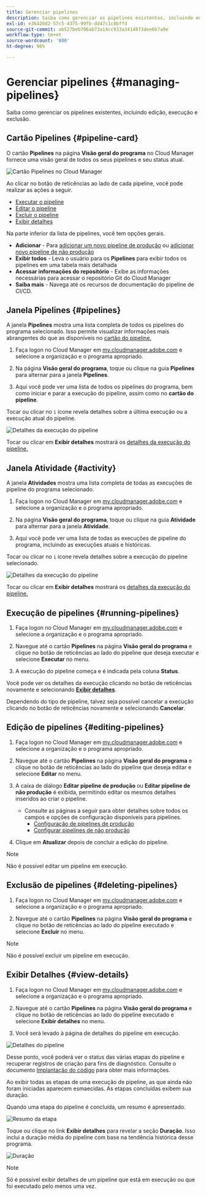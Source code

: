 ```yaml
---
title: Gerenciar pipelines
description: Saiba como gerenciar os pipelines existentes, incluindo edição, execução e exclusão.
exl-id: e36420d2-57c5-4375-99fb-dd47c1c8bffd
source-git-commit: ab527beb706ab73a14cc933a3414873dee6b7a9e
workflow-type: tm+mt
source-wordcount: '800'
ht-degree: 96%

---
```



# Gerenciar pipelines {#managing-pipelines}

Saiba como gerenciar os pipelines existentes, incluindo edição, execução e exclusão.

## Cartão Pipelines {#pipeline-card}

O cartão **Pipelines** na página **Visão geral do programa** no Cloud Manager fornece uma visão geral de todos os seus pipelines e seu status atual.

![Cartão Pipelines no Cloud Manager](/help/assets/configure-pipelines/pipelines-card.png)

Ao clicar no botão de reticências ao lado de cada pipeline, você pode realizar as ações a seguir.

* [Executar o pipeline](#running-pipelines)
* [Editar o pipeline](#editing-pipelines)
* [Excluir o pipeline](#deleting-pipelines)
* [Exibir detalhes](#view-details)

Na parte inferior da lista de pipelines, você tem opções gerais.

* **Adicionar** - Para [adicionar um novo pipeline de produção](/help/using/production-pipelines.md) ou [adicionar novo pipeline de não produção](/help/using/non-production-pipelines.md)
* **Exibir todos** - Leva o usuário para os **Pipelines** para exibir todos os pipelines em uma tabela mais detalhada
* **Acessar informações do repositório** - Exibe as informações necessárias para acessar o repositório Git do Cloud Manager
* **Saiba mais** - Navega até os recursos de documentação do pipeline de CI/CD.

## Janela Pipelines {#pipelines}

A janela **Pipelines** mostra uma lista completa de todos os pipelines do programa selecionado. Isso permite visualizar informações mais abrangentes do que as disponíveis no [cartão do pipeline.](#pipeline-card)

1. Faça logon no Cloud Manager em [my.cloudmanager.adobe.com](https://my.cloudmanager.adobe.com/) e selecione a organização e o programa apropriado.

1. Na página **Visão geral do programa**, toque ou clique na guia **Pipelines** para alternar para a janela **Pipelines**.

1. Aqui você pode ver uma lista de todos os pipelines do programa, bem como iniciar e parar a execução do pipeline, assim como no **cartão do pipeline**.

Tocar ou clicar no `i` ícone revela detalhes sobre a última execução ou a execução atual do pipeline.

![Detalhes da execução do pipeline](/help/assets/configure-pipelines/pipeline-status.png)

Tocar ou clicar em **Exibir detalhes** mostrará os [detalhes da execução do pipeline.](#view-details)

## Janela Atividade {#activity}

A janela **Atividades** mostra uma lista completa de todas as execuções de pipeline do programa selecionado.

1. Faça logon no Cloud Manager em [my.cloudmanager.adobe.com](https://my.cloudmanager.adobe.com/) e selecione a organização e o programa apropriado.

1. Na página **Visão geral do programa**, toque ou clique na guia **Atividade** para alternar para a janela **Atividade**.

1. Aqui você pode ver uma lista de todas as execuções de pipeline do programa, incluindo as execuções atuais e históricas.

Tocar ou clicar no `i` ícone revela detalhes sobre a execução do pipeline selecionado.

![Detalhes da execução do pipeline](/help/assets/configure-pipelines/pipeline-activity.png)

Tocar ou clicar em **Exibir detalhes** mostrará os [detalhes da execução do pipeline.](#view-details)

## Execução de pipelines {#running-pipelines}

1. Faça logon no Cloud Manager em [my.cloudmanager.adobe.com](https://my.cloudmanager.adobe.com/) e selecione a organização e o programa apropriado.

1. Navegue até o cartão **Pipelines** na página **Visão geral do programa** e clique no botão de reticências ao lado do pipeline que deseja executar e selecione **Executar** no menu.

1. A execução do pipeline começa e é indicada pela coluna **Status**.

Você pode ver os detalhes da execução clicando no botão de reticências novamente e selecionando **[Exibir detalhes](#view-details)**.

Dependendo do tipo de pipeline, talvez seja possível cancelar a execução clicando no botão de reticências novamente e selecionando **Cancelar**.

## Edição de pipelines {#editing-pipelines}

1. Faça logon no Cloud Manager em [my.cloudmanager.adobe.com](https://my.cloudmanager.adobe.com/) e selecione a organização e o programa apropriado.

1. Navegue até o cartão **Pipelines** na página **Visão geral do programa** e clique no botão de reticências ao lado do pipeline que deseja editar e selecione **Editar** no menu.

1. A caixa de diálogo **Editar pipeline de produção** ou **Editar pipeline de não produção** é exibida, permitindo editar os mesmos detalhes inseridos ao criar o pipeline.

   * Consulte as páginas a seguir para obter detalhes sobre todos os campos e opções de configuração disponíveis para pipelines.
      * [Configuração de pipelines de produção](/help/using/production-pipelines.md)
      * [Configurar pipelines de não produção](/help/using/non-production-pipelines.md)

1. Clique em **Atualizar** depois de concluir a edição do pipeline.

>[!NOTE]
>
>Não é possível editar um pipeline em execução.

## Exclusão de pipelines {#deleting-pipelines}

1. Faça logon no Cloud Manager em [my.cloudmanager.adobe.com](https://my.cloudmanager.adobe.com/) e selecione a organização e o programa apropriado.

1. Navegue até o cartão **Pipelines** na página **Visão geral do programa** e clique no botão de reticências ao lado do pipeline executado e selecione **Excluir** no menu.

>[!NOTE]
>
>Não é possível excluir um pipeline em execução.

## Exibir Detalhes {#view-details}

1. Faça logon no Cloud Manager em [my.cloudmanager.adobe.com](https://my.cloudmanager.adobe.com/) e selecione a organização e o programa apropriado.

1. Navegue até o cartão **Pipelines** na página **Visão geral do programa** e clique no botão de reticências ao lado do pipeline executado e selecione **Exibir detalhes** no menu.

1. Você será levado à página de detalhes do pipeline em execução.

![Detalhes do pipeline](/help/assets/configure-pipelines/pipeline-running-details.png)

Desse ponto, você poderá ver o status das várias etapas do pipeline e recuperar registros de criação para fins de diagnóstico. Consulte o documento [Implantação do código](/help/using/code-deployment.md) para obter mais informações.

Ao exibir todas as etapas de uma execução de pipeline, as que ainda não foram iniciadas aparecem esmaecidas. As etapas concluídas exibem sua duração.

Quando uma etapa do pipeline é concluída, um resumo é apresentado.

![Resumo da etapa](/help/assets/configure-pipelines/pipeline-step.png)

Toque ou clique no link **Exibir detalhes** para revelar a seção **Duração**. Isso inclui a duração média do pipeline com base na tendência histórica desse programa.

![Duração](/help/assets/configure-pipelines/duration.png)

>[!NOTE]
>
>Só é possível exibir detalhes de um pipeline que está em execução ou que foi executado pelo menos uma vez.
